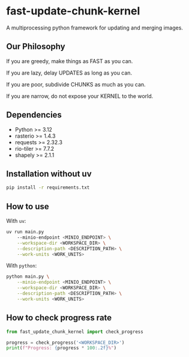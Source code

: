# fast-update-chunk-kernel
A multiprocessing python framework for updating and merging images.

## Our Philosophy

If you are greedy, make things as FAST as you can.

If you are lazy, delay UPDATES as long as you can.

If you are poor, subdivide CHUNKS as much as you can.

If you are narrow, do not expose your KERNEL to the world.

## Dependencies
- Python >= 3.12
- rasterio >= 1.4.3
- requests >= 2.32.3
- rio-tiler >= 7.7.2
- shapely >= 2.1.1

## Installation without uv
```bash
pip install -r requirements.txt
```

## How to use
With `uv`:
```bash
uv run main.py 
    --minio-endpoint <MINIO_ENDPOINT> \
    --workspace-dir <WORKSPACE_DIR> \
    --description-path <DESCRIPTION_PATH> \
    --work-units <WORK_UNITS>
```

With `python`:
```bash
python main.py \
    --minio-endpoint <MINIO_ENDPOINT> \
    --workspace-dir <WORKSPACE_DIR> \
    --description-path <DESCRIPTION_PATH> \
    --work-units <WORK_UNITS>
```

## How to check progress rate

```python
from fast_update_chunk_kernel import check_progress

progress = check_progress('<WORKSPACE_DIR>')
print(f"Progress: {progress * 100:.2f}%")
```
